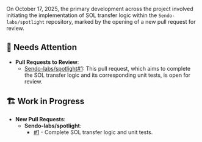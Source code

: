 On October 17, 2025, the primary development across the project involved initiating the implementation of SOL transfer logic within the `Sendo-labs/spotlight` repository, marked by the opening of a new pull request for review.

## 🚨 Needs Attention 
- **Pull Requests to Review**:
    - [Sendo-labs/spotlight#1](https://github.com/Sendo-labs/spotlight/pull/1): This pull request, which aims to complete the SOL transfer logic and its corresponding unit tests, is open for review.

## 🏗️ Work in Progress
- **New Pull Requests**:
    - **Sendo-labs/spotlight**:
        - [#1](https://github.com/Sendo-labs/spotlight/pull/1) - Complete SOL transfer logic and unit tests.